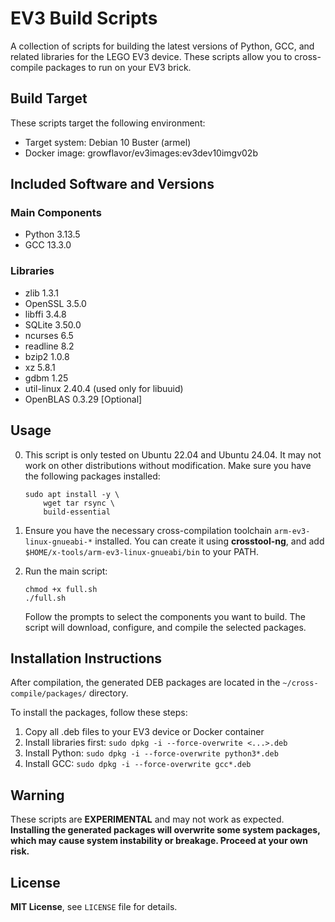 # EV3 Build Scripts

A collection of scripts for building the latest versions of Python, GCC, and related libraries for the LEGO EV3 device. These scripts allow you to cross-compile packages to run on your EV3 brick.

## Build Target

These scripts target the following environment:
- Target system: Debian 10 Buster (armel)
- Docker image: growflavor/ev3images:ev3dev10imgv02b

## Included Software and Versions

### Main Components
- Python 3.13.5
- GCC 13.3.0

### Libraries
- zlib 1.3.1
- OpenSSL 3.5.0
- libffi 3.4.8
- SQLite 3.50.0
- ncurses 6.5
- readline 8.2
- bzip2 1.0.8
- xz 5.8.1
- gdbm 1.25
- util-linux 2.40.4 (used only for libuuid)
- OpenBLAS 0.3.29 [Optional]

## Usage

0. This script is only tested on Ubuntu 22.04 and Ubuntu 24.04. It may not work on other distributions without modification.
   Make sure you have the following packages installed:
   ```
   sudo apt install -y \
       wget tar rsync \
       build-essential
   ```
   
1. Ensure you have the necessary cross-compilation toolchain `arm-ev3-linux-gnueabi-*` installed.
   You can create it using **crosstool-ng**, and add `$HOME/x-tools/arm-ev3-linux-gnueabi/bin` to your PATH.
   

2. Run the main script:
   ```
   chmod +x full.sh
   ./full.sh
   ```
   Follow the prompts to select the components you want to build. The script will download, configure, and compile the selected packages.

## Installation Instructions

After compilation, the generated DEB packages are located in the `~/cross-compile/packages/` directory.

To install the packages, follow these steps:
1. Copy all .deb files to your EV3 device or Docker container
2. Install libraries first: `sudo dpkg -i --force-overwrite <...>.deb`
3. Install Python: `sudo dpkg -i --force-overwrite python3*.deb`
4. Install GCC: `sudo dpkg -i --force-overwrite gcc*.deb`

## Warning

These scripts are **EXPERIMENTAL** and may not work as expected. **Installing the generated packages will overwrite some system packages, which may cause system instability or breakage. Proceed at your own risk.**

## License

**MIT License**, see `LICENSE` file for details.
